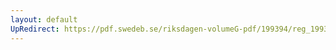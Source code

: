 ```yaml
---
layout: default
UpRedirect: https://pdf.swedeb.se/riksdagen-volumeG-pdf/199394/reg_199394/reg_199394_0432.pdf
---
```

